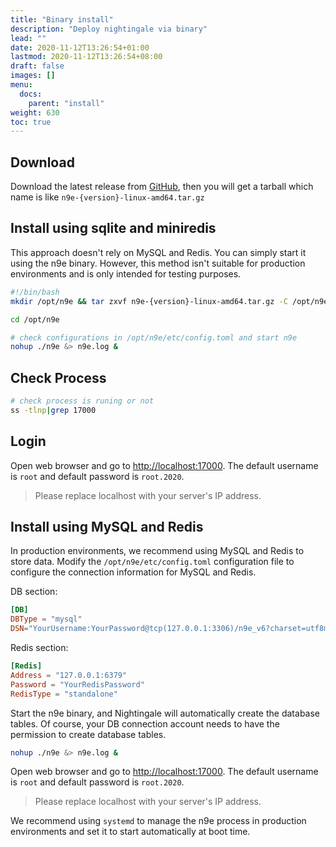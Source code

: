 ```yaml
---
title: "Binary install"
description: "Deploy nightingale via binary"
lead: ""
date: 2020-11-12T13:26:54+01:00
lastmod: 2020-11-12T13:26:54+08:00
draft: false
images: []
menu:
  docs:
    parent: "install"
weight: 630
toc: true
---
```


## Download

Download the latest release from [GitHub](https://github.com/ccfos/nightingale/releases), then you will get a tarball which name is like `n9e-{version}-linux-amd64.tar.gz`

## Install using sqlite and miniredis

This approach doesn't rely on MySQL and Redis. You can simply start it using the n9e binary. However, this method isn't suitable for production environments and is only intended for testing purposes. 

```bash
#!/bin/bash
mkdir /opt/n9e && tar zxvf n9e-{version}-linux-amd64.tar.gz -C /opt/n9e

cd /opt/n9e

# check configurations in /opt/n9e/etc/config.toml and start n9e
nohup ./n9e &> n9e.log &
```

## Check Process

```bash
# check process is runing or not
ss -tlnp|grep 17000
```

## Login

Open web browser and go to [http://localhost:17000](http://localhost:17000). The default username is `root` and default password is `root.2020`.

> Please replace localhost with your server's IP address.

## Install using MySQL and Redis

In production environments, we recommend using MySQL and Redis to store data. Modify the `/opt/n9e/etc/config.toml` configuration file to configure the connection information for MySQL and Redis.

DB section:

```toml
[DB]
DBType = "mysql"
DSN="YourUsername:YourPassword@tcp(127.0.0.1:3306)/n9e_v6?charset=utf8mb4&parseTime=True&loc=Local"
```

Redis section:

```toml
[Redis]
Address = "127.0.0.1:6379"
Password = "YourRedisPassword"
RedisType = "standalone"
```

Start the n9e binary, and Nightingale will automatically create the database tables. Of course, your DB connection account needs to have the permission to create database tables.

```bash
nohup ./n9e &> n9e.log &
```

Open web browser and go to [http://localhost:17000](http://localhost:17000). The default username is `root` and default password is `root.2020`.

> Please replace localhost with your server's IP address.

We recommend using `systemd` to manage the n9e process in production environments and set it to start automatically at boot time.
